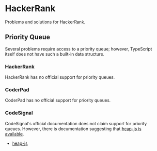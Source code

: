 # HackerRank

Problems and solutions for HackerRank.

## Priority Queue

Several problems require access to a priority queue; however, TypeScript itself does not have such a built-in data structure.

### HackerRank

HackerRank has no official support for priority queues.

### CoderPad

CoderPad has no official support for priority queues.


### CodeSignal

CodeSignal's official documentation does not claim support for priority queues.  However, there is documentation suggesting that [heap-js is available](https://learn.codesignal.com/preview/lessons/3525/heaps-and-priority-queues-in-javascript?utm_source=chatgpt.com).

- [heap-js](https://github.com/ignlg/heap-js)
